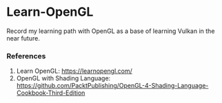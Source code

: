 # Learn-OpenGL
Record my learning path with OpenGL as a base of learning Vulkan in the near future.

### References
1. Learn OpenGL: https://learnopengl.com/
2. OpenGL with Shading Language: https://github.com/PacktPublishing/OpenGL-4-Shading-Language-Cookbook-Third-Edition
